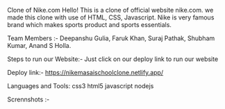 Clone of Nike.com
Hello! This is a clone of official website nike.com. we made this clone with use of HTML, CSS, Javascript. Nike is very famous brand which makes sports product and sports essentials.

Team Members :- Deepanshu Gulia, Faruk Khan, Suraj Pathak, Shubham Kumar, Anand S Holla.

Steps to run our Website:- Just click on our deploy link to run our website

Deploy link:- https://nikemasaischoolclone.netlify.app/


Languages and Tools:
css3 html5 javascript nodejs

Scrennshots :-




